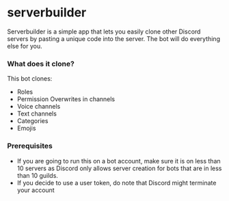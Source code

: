 # serverbuilder
Serverbuilder is a simple app that lets you easily clone other Discord servers by pasting a unique code into the server. The bot will do everything else for you.

### What does it clone?
This bot clones:
- Roles
- Permission Overwrites in channels
- Voice channels
- Text channels
- Categories
- Emojis

### Prerequisites
- If you are going to run this on a bot account, make sure it is on less than 10 servers as Discord only allows server creation for bots that are in less than 10 guilds.
- If you decide to use a user token, do note that Discord might terminate your account